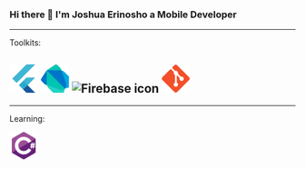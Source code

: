 ### Hi there 👋 I'm Joshua Erinosho a Mobile Developer 
---
Toolkits:

<img src="https://github.com/devicons/devicon/blob/master/icons/flutter/flutter-original.svg" alt="Flutter icon" width="50" height="50" />  <img src="https://github.com/devicons/devicon/blob/master/icons/dart/dart-original.svg" alt="Dart icon" width="50" height="50" />  <img src="https://img.icons8.com/color/452/firebase.png" alt="Firebase icon" width="50" height="50" />  <img src="https://github.com/devicons/devicon/blob/master/icons/git/git-original.svg" alt="Git icon" width="50" height="50" /> 
---

---
Learning:

<img src="https://github.com/devicons/devicon/blob/master/icons/csharp/csharp-original.svg" alt="C# icon" width="50" height="50" />
<!--
**Joshuaerinosho/joshuaerinosho** is a ✨ _special_ ✨ repository because its `README.md` (this file) appears on your GitHub profile.

Here are some ideas to get you started:

- 🔭 I’m currently working on ...
- 🌱 I’m currently learning ...
- 👯 I’m looking to collaborate on ...
- 🤔 I’m looking for help with ...
- 💬 Ask me about ...
- 📫 How to reach me: ...
- 😄 Pronouns: ...
- ⚡ Fun fact: ...
-->
